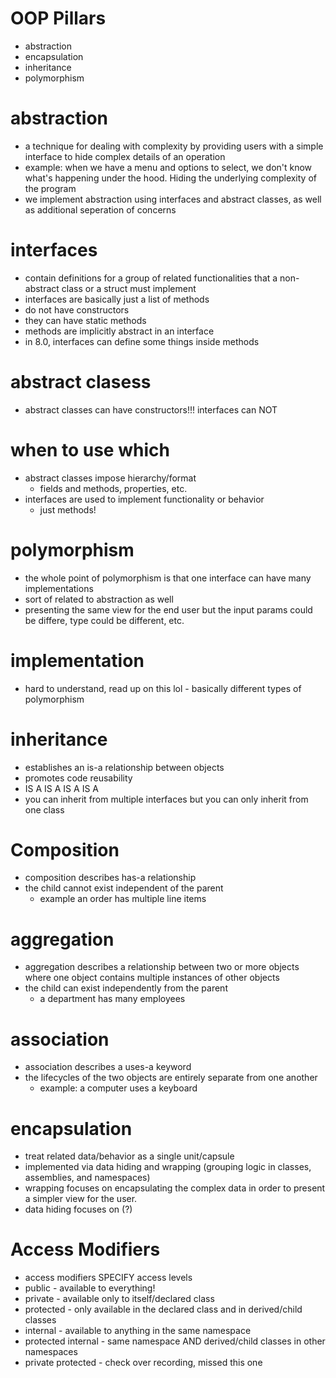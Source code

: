# OOP Pillars
-   abstraction
-   encapsulation
-   inheritance
-   polymorphism

# abstraction
-   a technique for dealing with complexity by providing users with a simple interface to hide complex details of an operation
-   example: when we have a menu and options to select, we don't know what's happening under the hood. Hiding the underlying complexity of the program
-   we implement abstraction using interfaces and abstract classes, as well as additional seperation of concerns

# interfaces
-   contain definitions for a group of related functionalities that a non-abstract class or a struct must implement
-   interfaces are basically just a list of methods
-   do not have constructors
-   they can have static methods
-   methods are implicitly abstract in an interface
-   in 8.0, interfaces can define some things inside methods

# abstract clasess
-   abstract classes can have constructors!!! interfaces can NOT

# when to use which
-   abstract classes impose hierarchy/format
    - fields and methods, properties, etc.
-   interfaces are used to implement functionality or behavior
    - just methods!

# polymorphism
-   the whole point of polymorphism is that one interface can have many implementations
-   sort of related to abstraction as well
-   presenting the same view for the end user but the input params could be differe, type could be different, etc.

# implementation
-   hard to understand, read up on this lol - basically different types of polymorphism

# inheritance
-   establishes an is-a relationship between objects
-   promotes code reusability
-   IS A IS A IS A IS A
-   you can inherit from multiple interfaces but you can only inherit from one class

# Composition
- composition describes has-a relationship
- the child cannot exist independent of the parent
    -   example an order has multiple line items
# aggregation
- aggregation describes a relationship between two or more objects where one object contains multiple instances of other objects
- the child can exist independently from the parent
    -   a department has many employees

# association
- association describes a uses-a keyword
- the lifecycles of the two objects are entirely separate from one another
    - example: a computer uses a keyboard


# encapsulation
-   treat related data/behavior as a single unit/capsule
-   implemented via data hiding and wrapping (grouping logic in classes, assemblies, and namespaces)
-   wrapping focuses on encapsulating the complex data in order to present a simpler view for the user.
-   data hiding focuses on (?)

# Access Modifiers
-   access modifiers SPECIFY access levels
-   public - available to everything!
-   private - available only to itself/declared class
-   protected - only available in the declared class and in derived/child classes
-   internal - available to anything in the same namespace
-   protected internal - same namespace AND derived/child classes in other namespaces
-   private protected - check over recording, missed this one

